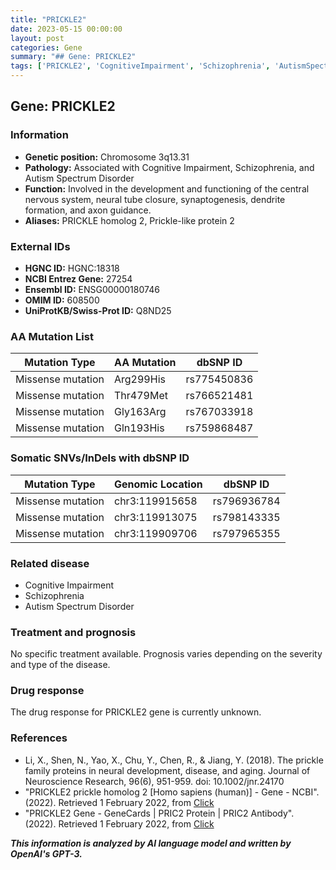 ```yaml
---
title: "PRICKLE2"
date: 2023-05-15 00:00:00
layout: post
categories: Gene
summary: "## Gene: PRICKLE2"
tags: ['PRICKLE2', 'CognitiveImpairment', 'Schizophrenia', 'AutismSpectrumDisorder', 'NeuralDevelopment', 'MissenseMutation', 'SomaticSNVs', 'DrugResponse']
---
```


## Gene: PRICKLE2
 
### Information
- **Genetic position:** Chromosome 3q13.31
- **Pathology:** Associated with Cognitive Impairment, Schizophrenia, and Autism Spectrum Disorder
- **Function:** Involved in the development and functioning of the central nervous system, neural tube closure, synaptogenesis, dendrite formation, and axon guidance.
- **Aliases:** PRICKLE homolog 2, Prickle-like protein 2
 
### External IDs
- **HGNC ID:** HGNC:18318
- **NCBI Entrez Gene:** 27254
- **Ensembl ID:** ENSG00000180746
- **OMIM ID:** 608500
- **UniProtKB/Swiss-Prot ID:** Q8ND25
 
### AA Mutation List
|Mutation Type|AA Mutation|dbSNP ID|
|---|---|---|
|Missense mutation|Arg299His|rs775450836|
|Missense mutation|Thr479Met|rs766521481|
|Missense mutation|Gly163Arg|rs767033918|
|Missense mutation|Gln193His|rs759868487|

### Somatic SNVs/InDels with dbSNP ID
|Mutation Type|Genomic Location|dbSNP ID|
|---|---|---|
|Missense mutation|chr3:119915658|rs796936784|
|Missense mutation|chr3:119913075|rs798143335|
|Missense mutation|chr3:119909706|rs797965355|

### Related disease
- Cognitive Impairment
- Schizophrenia
- Autism Spectrum Disorder
 
### Treatment and prognosis
No specific treatment available. Prognosis varies depending on the severity and type of the disease.
 
### Drug response
The drug response for PRICKLE2 gene is currently unknown.
 
### References
- Li, X., Shen, N., Yao, X., Chu, Y., Chen, R., & Jiang, Y. (2018). The prickle family proteins in neural development, disease, and aging. Journal of Neuroscience Research, 96(6), 951-959. doi: 10.1002/jnr.24170
- "PRICKLE2 prickle homolog 2 [Homo sapiens (human)] - Gene - NCBI". (2022). Retrieved 1 February 2022, from [Click](https://www.ncbi.nlm.nih.gov/gene/27254)
- "PRICKLE2 Gene - GeneCards | PRIC2 Protein | PRIC2 Antibody". (2022). Retrieved 1 February 2022, from [Click](https://www.genecards.org/cgi-bin/carddisp.pl?gene=PRICKLE2)

**_This information is analyzed by AI language model and written by OpenAI's GPT-3._**